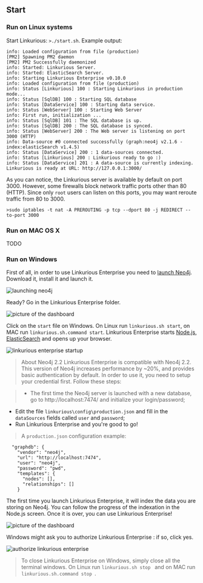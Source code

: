 ## Start

### Run on Linux systems


Start Linkurious: `>./start.sh`. Example output:
```Text
info: Loaded configuration from file (production)
[PM2] Spawning PM2 daemon
[PM2] PM2 Successfully daemonized
info: Started: Linkurious Server.
info: Started: ElasticSearch Server.
info: Starting Linkurious Enterprise v0.10.0
info: Loaded configuration from file (production)
info: Status [Linkurious] 100 : Starting Linkurious in production mode... 
info: Status [SqlDB] 100 : Starting SQL database 
info: Status [DataService] 100 : Starting data service. 
info: Status [WebServer] 100 : Starting Web Server
info: First run, initialization ...
info: Status [SqlDB] 101 : The SQL database is up.
info: Status [SqlDB] 200 : The SQL database is synced.
info: Status [WebServer] 200 : The Web server is listening on port 3000 (HTTP)
info: Data-source #0 connected successfully (graph:neo4j v2.1.6 - index:elasticSearch v1.4.5)
info: Status [DataService] 200 : 1 data-sources connected. 
info: Status [Linkurious] 200 : Linkurious ready to go :) 
info: Status [DataService] 201 : A data-source is currently indexing.
Linkurious is ready at URL: http://127.0.0.1:3000/
```

As you can notice, the Linkurious server is available by default on port 3000. However, some firewalls block network traffic ports other than 80 (HTTP). Since only `root` users can listen on this ports, you may want reroute traffic from 80 to 3000.
```
>sudo iptables -t nat -A PREROUTING -p tcp --dport 80 -j REDIRECT --to-port 3000
```


### Run on MAC OS X

TODO

### Run on Windows

First of all, in order to use Linkurious Enterprise you need to [launch Neo4j](http://neo4j.com/download/). Download it, install it and launch it.

![launching neo4j](https://dl.dropboxusercontent.com/s/6sm5ja9ubvw5xhk/14.png?dl=0)

Ready? Go in the Linkurious Enterprise folder.

![picture of the dashboard](https://dl.dropboxusercontent.com/s/ml00vswfi4ggipt/13.png?dl=0)

Click on the ```start``` file on Windows. On Linux run ```linkurious.sh start```, on MAC run ```linkurious.sh.command start```. Linkurious Enterprise starts [Node.js](http://nodejs.org/), [ElasticSearch](http://www.elasticsearch.org/) and opens up your browser.

![linkurious enterprise startup](https://dl.dropboxusercontent.com/s/adrxil2q8ysfry5/16.png?dl=0)

> About Neo4j 2.2 Linkurious Enterprise is compatible with Neo4j 2.2. This version of Neo4j increases performance by ~20%, and provides basic authentication by default. In order to use it, you need to setup your credential first. Follow these steps:

>* The first time the Neo4j server is launched with a new database, go to http://localhost:7474/ and initialize your login/password;
* Edit the file ```linkurious\config\production.json``` and fill in the ```dataSources``` fields called ```user``` and ```password```;
* Run Linkurious Enterprise and you're good to go!

>A ```production.json``` configuration example:

      "graphdb": {
        "vendor": "neo4j",
        "url": "http://localhost:7474",
        "user": "neo4j",
        "password": "pwd",
        "templates": {
          "nodes": [],
          "relationships": []
        }

The first time you launch Linkurious Enterprise, it will index the data you are storing on Neo4j. You can follow the progress of the indexation in the Node.js screen. Once it is over, you can use Linkurious Enterprise!

![picture of the dashboard](https://dl.dropboxusercontent.com/s/2ax4yybrbs0x0o5/1.png?dl=0)

Windows might ask you to authorize Linkurious Enterprise : if so, click yes.

![authorize linkurious enterprise](https://dl.dropboxusercontent.com/s/e9phzsvvf7zy991/15.png?dl=0)

> To close Linkurious Enterprise on Windows, simply close all the terminal windows. On Linux run  ```linkurious.sh stop ``` and on MAC run  ```linkurious.sh.command stop ```.

